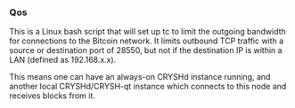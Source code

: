 ### Qos ###

This is a Linux bash script that will set up tc to limit the outgoing bandwidth for connections to the Bitcoin network. It limits outbound TCP traffic with a source or destination port of 28550, but not if the destination IP is within a LAN (defined as 192.168.x.x).

This means one can have an always-on CRYSHd instance running, and another local CRYSHd/CRYSH-qt instance which connects to this node and receives blocks from it.
